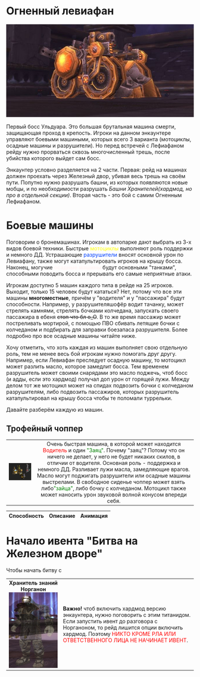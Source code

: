 # Огненный левиафан #

![Машына](/img/flameleviathan1.jpg)

Первый босс Ульдуара. Это большая брутальная машина смерти, защищающая проход в крепость. Игроки на данном энкаунтере управляют боевыми машиными, которых всего 3 варианта (мотоциклы, осадные машины и разрушители). Но перед встречей с Лефиафаном рейду нужно прорваться сквозь многочисленный трешь, после убийства которого выйдет сам босс.

Энкаунтер условно разделяется на 2 части. Первая: рейд на машинах должен проехать через Железный двор, убивая весь трешь на своём пути. Попутно нужно разрушать башни, из которых появляются новые мобцы, и по необходимости разрушать _Башни Хранителей(хардмод, но про в отдельной секции)_. Вторая часть - это бой с самим Огненным Лефиафаном.

# Боевые машины #

Поговорим о бронемашинах. Игрокам в автопарке дают выбрать из 3-х видов боевой техники. Быстрые <span style = "color:yellow">мотоциклы</span> выполняют роль поддержки и немного ДД. Устрашающие <span style = "color:#0040FF"> разрушители</span> вносят основной урон по Левиафану, также могут катапультировать игроков на крышу босса. Наконец, могучие <span style = "color:#FFF4F3"><b>осадные машины</b></span> будут основными "танками", способными поводить босса и прерывать его самые неприятные атаки. 

Игрокам доступно 5 машин каждого типа в рейде на 25 игроков. Выходит, только 15 человек будут кататься? Нет, потому что все эти машины **многоместные**, причём у "водителя" и у "пассажира" будут способности. Например, у разрушителяшофёр водит тачанку, может стрелять камнями, стрелять бочками колчедана, запускать своего пассажира в ебеня ~~стоп что бл о_О~~. В то же время пассажир может постреливать мортирой, с помощью ПВО сбивать летящие бочки с колчеданом и подбирать для заправки боезапаса разрушителя. Более подробно про все осадные машины читайте ниже.

Хочу отметить, что хоть каждая из машин выполняет свою отдельную роль, тем не менее весь бой игрокам нужно помогать друг другу. Например, если Левиафан преследует осадную машину, то мотоцикл может разлить масло, которое замедлит босса. Тем временем разрушитель может своими снарядами это масло поджечь, чтоб босс (и адды, если это хардмод) получал доп урон от горящей лужи. Между делом тот же мотоцикл может на спидах подвозить бочки с колчеданом разрушителям, либо подвозить пассажиров, которых разрушитель катапультировал на крышу босса чтобы те поломали туррельки.

Давайте разберём каждую из машин.

## Трофейный чоппер ##

|||
|:---:|:---:|
|![motik](/img/Чоппер.png)|Очень быстрая машина, в которой может находится <span style = "color:red"> Водитель </span> и один <span style = "color:green">"Заяц"</span>. Почему "заяц"? Потому что он ничего не делает, у него не будет никаких скилов, в отличии от водителя. Основная роль - поддержка и немного ДД. Разливает лужи масла, замедляющие врагов. Масло могут поджигать разрушители или осадные машины выстрелами. В свободное сиденье чоппер может взять либо<span style = "color:green">"зайца"</span>, либо бочку с колчеданом. Мотоцикл также может наносить урон звуковой волной конусом впереди себя. |

|Способность|Описание|Анимация|
|:---:|:---|:---:|


# Начало ивента "Битва на Железном дворе" #

Чтобы начать битву с 

|||
|:---:|:---|
|**Хранитель знаний Норганон** <br/> ![Duuude](/img/lore-keeper-of-norgannon.jpg)|**Важно!** чтоб включить хардмод версию энкаунтера, нужно поговорить с этим титанидом. Если запустить ивент до разговора с Норганоном, то рейд лишится опции включить хардмод. Поэтому <span style = "color:red">НИКТО КРОМЕ РЛА ИЛИ ОТВЕТСТВЕННОГО ЛИЦА НЕ НАЧИНАЕТ ИВЕНТ</span>.|


